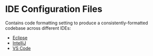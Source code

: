 # IDE Configuration Files

Contains code formatting setting to produce a consistently-formatted codebase across different IDEs:

* [Eclipse](./eclipse/README.md)
* [IntelliJ](./intellij/README.md)
* [VS Code](./vscode/README.md)